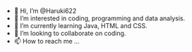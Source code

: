 - 👋 Hi, I’m @Haruki622
- 👀 I’m interested in coding, programming and data analysis.
- 🌱 I’m currently learning Java, HTML and CSS.
- 💞️ I’m looking to collaborate on coding. 
- 📫 How to reach me ...

<!---
Haruki622/Haruki622 is a ✨ special ✨ repository because its `README.md` (this file) appears on your GitHub profile.
You can click the Preview link to take a look at your changes.
--->
